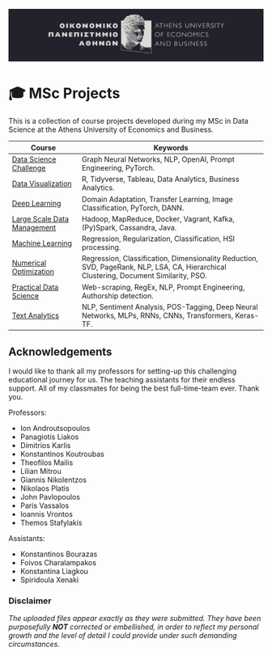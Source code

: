 ![aueb-banner](img/aueb_dracula.png)
# 🎓 MSc Projects
This is a collection of course projects developed during my MSc in Data Science at the Athens University of Economics and Business.

Course|Keywords
---|---
[Data Science Challenge](https://github.com/FoivosM/MSc-Projects/tree/master/Data_Science_Challenge)| Graph Neural Networks, NLP, OpenAI, Prompt Engineering, PyTorch.
[Data Visualization](https://github.com/FoivosM/MSc-Projects/tree/master/Data_Visualization)|R, Tidyverse, Tableau, Data Analytics, Business Analytics.
[Deep Learning](https://github.com/FoivosM/MSc-Projects/tree/master/Deep_Learning)| Domain Adaptation, Transfer Learning, Image Classification, PyTorch, DANN.
[Large Scale Data Management](https://github.com/FoivosM/MSc-Projects/tree/master/Large_Scale_Data_Management)|Hadoop, MapReduce, Docker, Vagrant, Kafka, (Py)Spark, Cassandra, Java.
[Machine Learning](https://github.com/FoivosM/MSc-Projects/tree/master/Machine_Learning)|Regression, Regularization, Classification, HSI processing.
[Numerical Optimization](https://github.com/FoivosM/MSc-Projects/tree/master/Numerical_Optimization)|Regression, Classification, Dimensionality Reduction, SVD, PageRank, NLP, LSA, CA, Hierarchical Clustering, Document Similarity, PSO.
[Practical Data Science](https://github.com/FoivosM/MSc-Projects/tree/master/Practical_Data_Science)|Web-scraping, RegEx, NLP, Prompt Engineering, Authorship detection.
[Text Analytics](https://github.com/FoivosM/MSc-Projects/tree/master/Text_Analytics-NLP)|NLP, Sentiment Analysis, POS-Tagging, Deep Neural Networks, MLPs, RNNs, CNNs, Transformers, Keras-TF.

## Acknowledgements
I would like to thank all my professors for setting-up this challenging educational journey for us. The teaching assistants for their endless support. All of my classmates for being the best full-time-team ever. Thank you.

Professors:
- Ion Androutsopoulos
- Panagiotis Liakos
- Dimitrios Karlis
- Konstantinos Koutroubas
- Theofilos Mailis
- Lilian Mitrou
- Giannis Nikolentzos
- Nikolaos Platis
- John Pavlopoulos
- Paris Vassalos
- Ioannis Vrontos
- Themos Stafylakis

Assistants:
- Konstantinos Bourazas
- Foivos Charalampakos
- Konstantina Liagkou
- Spiridoula Xenaki

### Disclaimer
*The uploaded files appear exactly as they were submitted. They have been purposefully **NOT** corrected or embellished, in order to reflect my personal growth and the level of detail I could provide under such demanding circumstances.*